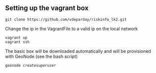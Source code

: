 
Setting up the vagrant box
--------------
	git clone https://github.com/vdeparday/riskinfo_lk2.git

Change the ip in the VagrantFile to a valid ip on the local network 

	vagrant up
	vagrant ssh
The basic box will be downloaded automatically and will be provisioned with GeoNode (see the bash script)

	geonode createsuperuser
